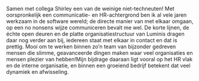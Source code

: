 Samen met collega Shirley een van de weinige niet-techneuten! Met oorspronkelijk een communicatie- en HR-achtergrond ben ik al vele jaren werkzaam in de software wereld; de directe manier van met elkaar omgaan, op een no nonsens wijze communiceren bevalt me wel. De korte lijnen, de échte open deuren en de platte organisatiestructuur van Luminis dragen daar nog verder aan bij, iedereen staat met elkaar in contact en dat is prettig. Mooi om te werken binnen zo’n team van bijzonder gedreven mensen die slimme, geavanceerde dingen maken waar veel organisaties en mensen plezier van hebben!Mijn bijdrage daaraan ligt vooral op het HR vlak en de interne organisatie, en binnen een groeiend bedrijf betekent dat veel dynamiek en afwisseling.